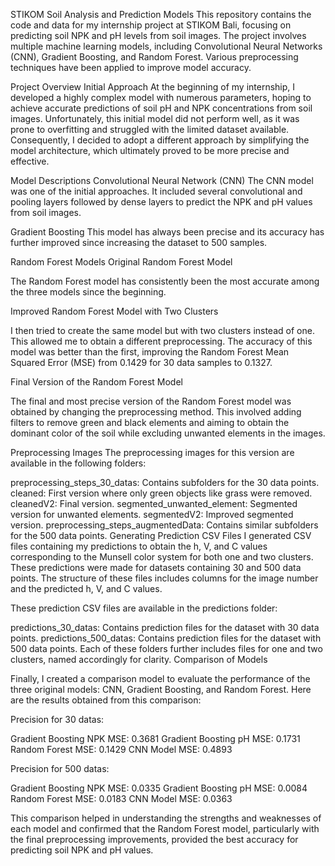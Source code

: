 STIKOM Soil Analysis and Prediction Models
This repository contains the code and data for my internship project at STIKOM Bali, focusing on predicting soil NPK and pH levels from soil images. The project involves multiple machine learning models, including Convolutional Neural Networks (CNN), Gradient Boosting, and Random Forest. Various preprocessing techniques have been applied to improve model accuracy.

Project Overview
Initial Approach
At the beginning of my internship, I developed a highly complex model with numerous parameters, hoping to achieve accurate predictions of soil pH and NPK concentrations from soil images. Unfortunately, this initial model did not perform well, as it was prone to overfitting and struggled with the limited dataset available. Consequently, I decided to adopt a different approach by simplifying the model architecture, which ultimately proved to be more precise and effective.

Model Descriptions
Convolutional Neural Network (CNN)
The CNN model was one of the initial approaches. It included several convolutional and pooling layers followed by dense layers to predict the NPK and pH values from soil images.

Gradient Boosting
This model has always been precise and its accuracy has further improved since increasing the dataset to 500 samples.

Random Forest Models
Original Random Forest Model

The Random Forest model has consistently been the most accurate among the three models since the beginning.

Improved Random Forest Model with Two Clusters

I then tried to create the same model but with two clusters instead of one. This allowed me to obtain a different preprocessing. The accuracy of this model was better than the first, improving the Random Forest Mean Squared Error (MSE) from 0.1429 for 30 data samples to 0.1327.

Final Version of the Random Forest Model

The final and most precise version of the Random Forest model was obtained by changing the preprocessing method. This involved adding filters to remove green and black elements and aiming to obtain the dominant color of the soil while excluding unwanted elements in the images.

Preprocessing Images
The preprocessing images for this version are available in the following folders:

preprocessing_steps_30_datas: Contains subfolders for the 30 data points.
cleaned: First version where only green objects like grass were removed.
cleanedV2: Final version.
segmented_unwanted_element: Segmented version for unwanted elements.
segmentedV2: Improved segmented version.
preprocessing_steps_augmentedData: Contains similar subfolders for the 500 data points.
Generating Prediction CSV Files
I generated CSV files containing my predictions to obtain the h, V, and C values corresponding to the Munsell color system for both one and two clusters. These predictions were made for datasets containing 30 and 500 data points. The structure of these files includes columns for the image number and the predicted h, V, and C values.

These prediction CSV files are available in the predictions folder:

predictions_30_datas: Contains prediction files for the dataset with 30 data points.
predictions_500_datas: Contains prediction files for the dataset with 500 data points.
Each of these folders further includes files for one and two clusters, named accordingly for clarity.
Comparison of Models

Finally, I created a comparison model to evaluate the performance of the three original models: CNN, Gradient Boosting, and Random Forest. Here are the results obtained from this comparison:

Precision for 30 datas:

Gradient Boosting NPK MSE: 0.3681
Gradient Boosting pH MSE: 0.1731
Random Forest MSE: 0.1429
CNN Model MSE: 0.4893

Precision for 500 datas:

Gradient Boosting NPK MSE: 0.0335
Gradient Boosting pH MSE: 0.0084
Random Forest MSE:  0.0183
CNN Model MSE: 0.0363


This comparison helped in understanding the strengths and weaknesses of each model and confirmed that the Random Forest model, particularly with the final preprocessing improvements, provided the best accuracy for predicting soil NPK and pH values.
